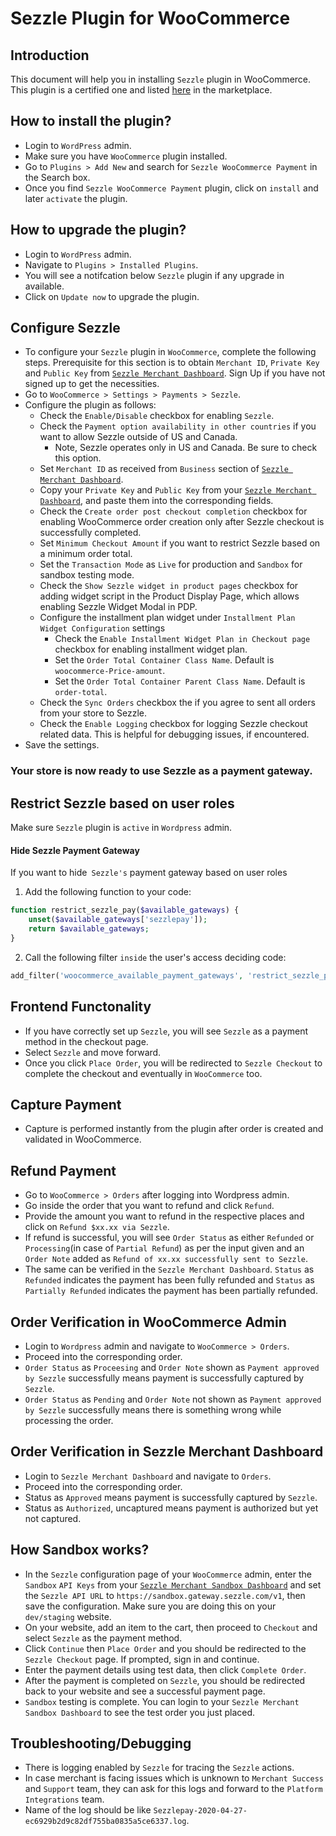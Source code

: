 # Sezzle Plugin for WooCommerce

## Introduction
This document will help you in installing `Sezzle` plugin in WooCommerce. This plugin is a certified one and listed [here](https://wordpress.org/plugins/sezzle-woocommerce-payment) in the marketplace.

## How to install the plugin?

* Login to `WordPress` admin.
* Make sure you have `WooCommerce` plugin installed.
* Go to `Plugins > Add New` and search for `Sezzle WooCommerce Payment` in the Search box.
* Once you find `Sezzle WooCommerce Payment` plugin, click on `install` and later `activate` the plugin.


## How to upgrade the plugin?

* Login to `WordPress` admin.
* Navigate to `Plugins > Installed Plugins`.
* You will see a notifcation below `Sezzle` plugin if any upgrade in available.
* Click on `Update now` to upgrade the plugin.

## Configure Sezzle

* To configure your `Sezzle` plugin in `WooCommerce`, complete the following steps. Prerequisite for this section is to obtain `Merchant ID`, `Private Key` and `Public Key` from [`Sezzle Merchant Dashboard`](https://dashboard.sezzle.com/merchant/). Sign Up if you have not signed up to get the necessities.
* Go to `WooCommerce > Settings > Payments > Sezzle`.
* Configure the plugin as follows:
    * Check the `Enable/Disable` checkbox for enabling `Sezzle`.
    * Check the `Payment option availability in other countries` if you want to allow Sezzle outside of US and Canada.
        * Note, Sezzle operates only in US and Canada. Be sure to check this option.
    * Set `Merchant ID` as received from `Business` section of [`Sezzle Merchant Dashboard`](https://dashboard.sezzle.com/merchant/).
    * Copy your `Private Key` and `Public Key` from your [`Sezzle Merchant Dashboard`](https://dashboard.sezzle.com/merchant/), and paste them into the corresponding fields.
    * Check the `Create order post checkout completion` checkbox for enabling WooCommerce order creation only after Sezzle checkout is successfully completed.
    * Set `Minimum Checkout Amount` if you want to restrict Sezzle based on a minimum order total.
    * Set the `Transaction Mode` as `Live` for production and `Sandbox` for sandbox testing mode.
    * Check the `Show Sezzle widget in product pages` checkbox for adding widget script in the Product Display Page, which allows enabling Sezzle Widget Modal in PDP.
    * Configure the installment plan widget under `Installment Plan Widget Configuration` settings
        * Check the `Enable Installment Widget Plan in Checkout page` checkbox for enabling installment widget plan.
        * Set the `Order Total Container Class Name`. Default is `woocommerce-Price-amount`.
        * Set the `Order Total Container Parent Class Name`. Default is `order-total`.
    * Check the `Sync Orders` checkbox the if you agree to sent all orders from your store to Sezzle.
    * Check the `Enable Logging` checkbox for logging Sezzle checkout related data. This is helpful for debugging issues, if encountered.
* Save the settings.

### Your store is now ready to use Sezzle as a payment gateway.

## Restrict Sezzle based on user roles
Make sure `Sezzle` plugin is `active` in `Wordpress` admin.

#### Hide Sezzle Payment Gateway
If you want to hide` Sezzle's` payment gateway based on user roles

1. Add the following function to your code:

```php
function restrict_sezzle_pay($available_gateways) {
    unset($available_gateways['sezzlepay']);
    return $available_gateways;
}
```

2. Call the following filter `inside` the user's access deciding code:

```php
add_filter('woocommerce_available_payment_gateways', 'restrict_sezzle_pay');
```

## Frontend Functonality

* If you have correctly set up `Sezzle`, you will see `Sezzle` as a payment method in the checkout page.
* Select `Sezzle` and move forward.
* Once you click `Place Order`, you will be redirected to `Sezzle Checkout` to complete the checkout and eventually in `WooCommerce` too.

## Capture Payment

* Capture is performed instantly from the plugin after order is created and validated in WooCommerce.

## Refund Payment

* Go to `WooCommerce > Orders` after logging into Wordpress admin.
* Go inside the order that you want to refund and click `Refund`.
* Provide the amount you want to refund in the respective places and click on `Refund $xx.xx via Sezzle`.
* If refund is successful, you will see `Order Status` as either `Refunded` or `Processing`(in case of `Partial Refund`) as per the input given and an `Order Note` added as `Refund of xx.xx successfully sent to Sezzle`.
* The same can be verified in the `Sezzle Merchant Dashboard`. `Status` as `Refunded` indicates the payment has been fully refunded and `Status` as `Partially Refunded` indicates the payment has been partially refunded.  

## Order Verification in WooCommerce Admin

* Login to `Wordpress` admin and navigate to `WooCommerce > Orders`.
* Proceed into the corresponding order.
* `Order Status` as `Proceesing` and `Order Note` shown as `Payment approved by Sezzle` successfully means payment is successfully captured by `Sezzle`.
* `Order Status` as `Pending` and `Order Note` not shown as `Payment approved by Sezzle` successfully means there is something wrong while processing the order.

## Order Verification in Sezzle Merchant Dashboard

* Login to `Sezzle Merchant Dashboard` and navigate to `Orders`.
* Proceed into the corresponding order.
* Status as `Approved` means payment is successfully captured by `Sezzle`.
* Status as `Authorized`, uncaptured means payment is authorized but yet not captured.

## How Sandbox works?

* In the `Sezzle` configuration page of your `WooCommerce` admin, enter the `Sandbox` `API Keys` from your [`Sezzle Merchant Sandbox Dashboard`](https://sandbox.dashboard.sezzle.com/merchant/) and set the `Sezzle API URL` to `https://sandbox.gateway.sezzle.com/v1`, then save the configuration. Make sure you are doing this on your `dev/staging` website.
* On your website, add an item to the cart, then proceed to `Checkout` and select `Sezzle` as the payment method.
* Click `Continue` then `Place Order` and you should be redirected to the `Sezzle Checkout` page. If prompted, sign in and continue.
* Enter the payment details using test data, then click `Complete Order`.
* After the payment is completed on `Sezzle`, you should be redirected back to your website and see a successful payment page.
* `Sandbox` testing is complete. You can login to your `Sezzle Merchant Sandbox Dashboard` to see the test order you just placed.

## Troubleshooting/Debugging

* There is logging enabled by `Sezzle` for tracing the `Sezzle` actions.
* In case merchant is facing issues which is unknown to `Merchant Success` and `Support` team, they can ask for this logs and forward to the `Platform Integrations` team.
* Name of the log should be like `Sezzlepay-2020-04-27-ec6929b2d9c82df755ba0835a5ce6337.log`.
